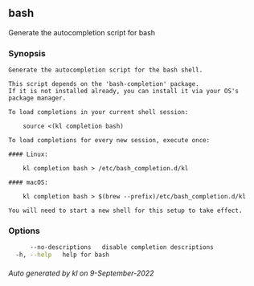## bash

Generate the autocompletion script for bash

### Synopsis

```
Generate the autocompletion script for the bash shell.

This script depends on the 'bash-completion' package.
If it is not installed already, you can install it via your OS's package manager.

To load completions in your current shell session:

	source <(kl completion bash)

To load completions for every new session, execute once:

#### Linux:

	kl completion bash > /etc/bash_completion.d/kl

#### macOS:

	kl completion bash > $(brew --prefix)/etc/bash_completion.d/kl

You will need to start a new shell for this setup to take effect.

```

### Options

```bash
      --no-descriptions   disable completion descriptions
  -h, --help   help for bash
```



###### Auto generated by kl on 9-September-2022
